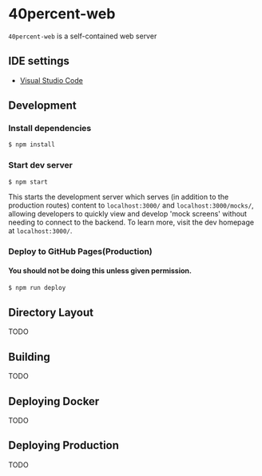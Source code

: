 # 40percent-web

`40percent-web` is a self-contained web server

## IDE settings

- [Visual Studio Code](https://github.com/LiangJoshua/devops-infrastructure/tree/master/dev/vscode)

## Development

### Install dependencies

```sh
$ npm install
```

### Start dev server

```sh
$ npm start
```

This starts the development server which serves (in addition to the production routes)
content to `localhost:3000/` and `localhost:3000/mocks/`, allowing developers to quickly
view and develop 'mock screens' without needing to connect to the backend. To learn
more, visit the dev homepage at `localhost:3000/`.

### Deploy to GitHub Pages(Production)

#### You should not be doing this unless given permission.

```sh
$ npm run deploy
```

## Directory Layout

TODO

## Building

TODO

## Deploying Docker

TODO

## Deploying Production

TODO
